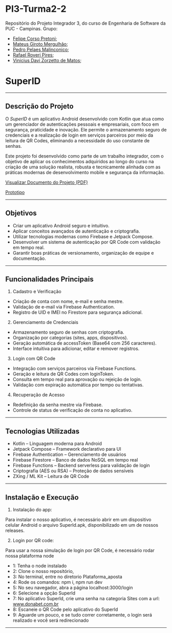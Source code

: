 # PI3-Turma2-2
Repositório do Projeto Integrador 3, do curso de Engenharia de Software da PUC - Campinas. 
Grupo: 
- [Felipe Corso Pretoni](https://github.com/felipecorsopretoni);
- [Mateus Giroto Mergulhão](https://github.com/Mateusmerg);
- [Pedro Pelaes Malinconico](https://github.com/pedropelaes);
- [Rafael Roveri Pires](https://github.com/RafssRv);
- [Vinicius Davi Zorzetto de Matos](https://github.com/Vzorzettoo);

SuperID
=================================================

---

Descrição do Projeto
---------------------

O *SuperID* é um aplicativo Android desenvolvido com Kotlin que atua como um gerenciador de autenticações pessoais e empresariais, com foco em segurança, praticidade e inovação. Ele permite o armazenamento seguro de credenciais e a realização de login em serviços parceiros por meio da leitura de QR Codes, eliminando a necessidade do uso constante de senhas.

Este projeto foi desenvolvido como parte de um trabalho integrador, com o objetivo de aplicar os conhecimentos adquiridos ao longo do curso na criação de uma solução realista, robusta e tecnicamente alinhada com as práticas modernas de desenvolvimento mobile e segurança da informação.

[Visualizar Documento do Projeto (PDF)](./PI3-SuperID.pdf)

[Prototipo](https://www.figma.com/design/euW5snPDW1cQiOjDelOosU/PI3?node-id=0-1&t=epSWZjk3YpgZP90X-1)

---

Objetivos
----------

- Criar um aplicativo Android seguro e intuitivo.
- Aplicar conceitos avançados de autenticação e criptografia.
- Utilizar tecnologias modernas como Firebase e Jetpack Compose.
- Desenvolver um sistema de autenticação por QR Code com validação em tempo real.
- Garantir boas práticas de versionamento, organização de equipe e documentação.

---

Funcionalidades Principais
---------------------------

1. Cadastro e Verificação  
- Criação de conta com nome, e-mail e senha mestre.  
- Validação de e-mail via Firebase Authentication.  
- Registro de UID e IMEI no Firestore para segurança adicional.  

2. Gerenciamento de Credenciais  
- Armazenamento seguro de senhas com criptografia.  
- Organização por categorias (sites, apps, dispositivos).  
- Geração automática de accessToken (Base64 com 256 caracteres).  
- Interface intuitiva para adicionar, editar e remover registros.  

3. Login com QR Code  
- Integração com serviços parceiros via Firebase Functions.  
- Geração e leitura de QR Codes com loginToken.  
- Consulta em tempo real para aprovação ou rejeição de login.  
- Validação com expiração automática por tempo ou tentativas.  

4. Recuperação de Acesso  
- Redefinição da senha mestre via Firebase.  
- Controle de status de verificação de conta no aplicativo.  

---

Tecnologias Utilizadas
-----------------------

- Kotlin – Linguagem moderna para Android  
- Jetpack Compose – Framework declarativo para UI  
- Firebase Authentication – Gerenciamento de usuários  
- Firebase Firestore – Banco de dados NoSQL em tempo real  
- Firebase Functions – Backend serverless para validação de login  
- Criptografia (AES ou RSA) – Proteção de dados sensíveis  
- ZXing / ML Kit – Leitura de QR Code  

---

Instalação e Execução
----------------------
1. Instalação do app:
   
Para instalar o nosso aplicativo, é necessário abrir em um dispositivo celular Android
o arquivo SuperId.apk, disponibilizado em um de nossos releases.

2. Login por QR code:
   
Para usar a nossa simulação de login por QR Code, é necessário rodar nossa plataforma node
- 1: Tenha o node instalado
- 2: Clone o nosso repositório,
- 3: No terminal, entre no diretorio Plataforma_aposta
- 4: Rode os comandos: npm i, npm run dev
- 5: No seu navegador, abra a página localhost:3000/login
- 6: Selecione a opção SuperId
- 7: No aplicativo SuperId, crie uma senha na categoria Sites com a url: www.donabet.com.br
- 8: Escaneie o QR Code pelo aplicativo do SuperId
- 9: Aguarde um pouco, e se tudo correr corretamente, o login será realizado e você será redirecionado
---

